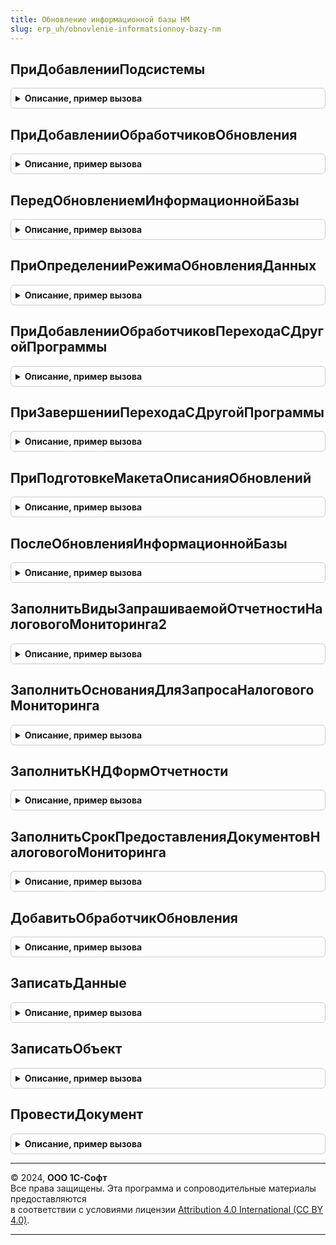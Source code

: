 ```yaml
---
title: Обновление информационной базы НМ
slug: erp_uh/obnovlenie-informatsionnoy-bazy-nm
---
```



## ПриДобавленииПодсистемы
<details style="margin: 1em 0; padding: 0.5em; border: 1px solid #ccc; border-radius: 6px;">

<summary style="font-weight: bold; cursor: pointer;">Описание, пример вызова</summary>

```bsl

Процедура ПриДобавленииПодсистемы(Описание) Экспорт
```

Пример вызова
```bsl
ОбновлениеИнформационнойБазыНМ.ПриДобавленииПодсистемы(Описание) 
```
</details>

## ПриДобавленииОбработчиковОбновления
<details style="margin: 1em 0; padding: 0.5em; border: 1px solid #ccc; border-radius: 6px;">

<summary style="font-weight: bold; cursor: pointer;">Описание, пример вызова</summary>

```bsl

Процедура ПриДобавленииОбработчиковОбновления(Обработчики=Неопределено) Экспорт
```

Пример вызова
```bsl
ОбновлениеИнформационнойБазыНМ.ПриДобавленииОбработчиковОбновления(Обработчики);
```
</details>

## ПередОбновлениемИнформационнойБазы
<details style="margin: 1em 0; padding: 0.5em; border: 1px solid #ccc; border-radius: 6px;">

<summary style="font-weight: bold; cursor: pointer;">Описание, пример вызова</summary>

```bsl

Процедура ПередОбновлениемИнформационнойБазы(Обработчики=Неопределено) Экспорт
```

Пример вызова
```bsl
ОбновлениеИнформационнойБазыНМ.ПередОбновлениемИнформационнойБазы(Обработчики);
```
</details>

## ПриОпределенииРежимаОбновленияДанных
<details style="margin: 1em 0; padding: 0.5em; border: 1px solid #ccc; border-radius: 6px;">

<summary style="font-weight: bold; cursor: pointer;">Описание, пример вызова</summary>

```bsl

// Позволяет переопределить режим обновления данных информационной базы.
// Для использования в редких (нештатных) случаях перехода, не предусмотренных в
// стандартной процедуре определения режима обновления.
//
// Параметры:
//   РежимОбновленияДанных - Строка - в обработчике можно присвоить одно из значений:
//              "НачальноеЗаполнение"     - если это первый запуск пустой базы (области данных);
//              "ОбновлениеВерсии"        - если выполняется первый запуск после обновление конфигурации базы данных;
//              "ПереходСДругойПрограммы" - если выполняется первый запуск после обновление конфигурации базы данных,
//                                          в которой изменилось имя основной конфигурации.
//
//   СтандартнаяОбработка  - Булево - если присвоить Ложь, то стандартная процедура
//                                    определения режима обновления не выполняется,
//                                    а используется значение РежимОбновленияДанных.
//
Процедура ПриОпределенииРежимаОбновленияДанных(РежимОбновленияДанных, СтандартнаяОбработка) Экспорт
```

Пример вызова
```bsl
ОбновлениеИнформационнойБазыНМ.ПриОпределенииРежимаОбновленияДанных(РежимОбновленияДанных, СтандартнаяОбработка) 
```
</details>

## ПриДобавленииОбработчиковПереходаСДругойПрограммы
<details style="margin: 1em 0; padding: 0.5em; border: 1px solid #ccc; border-radius: 6px;">

<summary style="font-weight: bold; cursor: pointer;">Описание, пример вызова</summary>

```bsl

// Добавляет в список процедуры-обработчики перехода с другой программы (с другим именем конфигурации).
// Например, для перехода между разными, но родственными конфигурациями: базовая -> проф -> корп.
// Вызывается перед началом обновления данных ИБ.
//
//  Обработчики - ТаблицаЗначений - с колонками:
//    * ПредыдущееИмяКонфигурации - Строка - имя конфигурации, с которой выполняется переход;
//    * Процедура                 - Строка - полное имя процедуры-обработчика перехода с программы ПредыдущееИмяКонфигурации.
//                                  Например, "ОбновлениеИнформационнойБазыУПП.ЗаполнитьУчетнуюПолитику"
//                                  Обязательно должна быть экспортной.
//
// Пример добавления процедуры-обработчика в список:
//  Обработчик = Обработчики.Добавить();
//  Обработчик.ПредыдущееИмяКонфигурации  = "УправлениеТорговлей";
//  Обработчик.Процедура                  = "ОбновлениеИнформационнойБазыУПП.ЗаполнитьУчетнуюПолитику";
//
Процедура ПриДобавленииОбработчиковПереходаСДругойПрограммы(Обработчики) Экспорт
```

Пример вызова
```bsl
ОбновлениеИнформационнойБазыНМ.ПриДобавленииОбработчиковПереходаСДругойПрограммы(Обработчики) 
```
</details>

## ПриЗавершенииПереходаСДругойПрограммы
<details style="margin: 1em 0; padding: 0.5em; border: 1px solid #ccc; border-radius: 6px;">

<summary style="font-weight: bold; cursor: pointer;">Описание, пример вызова</summary>

```bsl

// Вызывается после выполнения всех процедур-обработчиков перехода с другой программы (с другим именем конфигурации),
// и до начала выполнения обновления данных ИБ.
//
// Параметры:
//  ПредыдущееИмяКонфигурации    - Строка - имя конфигурации до перехода.
//  ПредыдущаяВерсияКонфигурации - Строка - имя предыдущей конфигурации (до перехода).
//  Параметры                    - Структура -
//    * ВыполнитьОбновлениеСВерсии   - Булево - по умолчанию Истина. Если установить Ложь,
//        то будут выполнена только обязательные обработчики обновления (с версией "*").
//    * ВерсияКонфигурации           - Строка - номер версии после перехода.
//        По умолчанию, равен значению версии конфигурации в свойствах метаданных.
//        Для того чтобы выполнить, например, все обработчики обновления с версии ПредыдущаяВерсияКонфигурации,
//        следует установить значение параметра в ПредыдущаяВерсияКонфигурации.
//        Для того чтобы выполнить вообще все обработчики обновления, установить значение "0.0.0.1".
//    * ОчиститьСведенияОПредыдущейКонфигурации - Булево - по умолчанию Истина.
//        Для случаев когда предыдущая конфигурация совпадает по имени с подсистемой текущей конфигурации, следует указать Ложь.
//
Процедура ПриЗавершенииПереходаСДругойПрограммы(Знач ПредыдущееИмяКонфигурации, Экспорт
```

Пример вызова
```bsl
ОбновлениеИнформационнойБазыНМ.ПриЗавершенииПереходаСДругойПрограммы(ПредыдущееИмяКонфигурации, );
```
</details>

## ПриПодготовкеМакетаОписанияОбновлений
<details style="margin: 1em 0; padding: 0.5em; border: 1px solid #ccc; border-radius: 6px;">

<summary style="font-weight: bold; cursor: pointer;">Описание, пример вызова</summary>

```bsl

// См. описание в общем модуле ОбновлениеИнформационнойБазыБСП.
Процедура ПриПодготовкеМакетаОписанияОбновлений(Знач Макет) Экспорт
```

Пример вызова
```bsl
ОбновлениеИнформационнойБазыНМ.ПриПодготовкеМакетаОписанияОбновлений(Макет) 
```
</details>

## ПослеОбновленияИнформационнойБазы
<details style="margin: 1em 0; padding: 0.5em; border: 1px solid #ccc; border-radius: 6px;">

<summary style="font-weight: bold; cursor: pointer;">Описание, пример вызова</summary>

```bsl

// См. описание в общем модуле ОбновлениеИнформационнойБазыБСП.
Процедура ПослеОбновленияИнформационнойБазы(Знач ПредыдущаяВерсия, Знач ТекущаяВерсия, Экспорт
```

Пример вызова
```bsl
ОбновлениеИнформационнойБазыНМ.ПослеОбновленияИнформационнойБазы(ПредыдущаяВерсия, ТекущаяВерсия, );
```
</details>

## ЗаполнитьВидыЗапрашиваемойОтчетностиНалоговогоМониторинга2
<details style="margin: 1em 0; padding: 0.5em; border: 1px solid #ccc; border-radius: 6px;">

<summary style="font-weight: bold; cursor: pointer;">Описание, пример вызова</summary>

```bsl

Процедура ЗаполнитьВидыЗапрашиваемойОтчетностиНалоговогоМониторинга2() Экспорт
```

Пример вызова
```bsl
ОбновлениеИнформационнойБазыНМ.ЗаполнитьВидыЗапрашиваемойОтчетностиНалоговогоМониторинга2() 
```
</details>

## ЗаполнитьОснованияДляЗапросаНалоговогоМониторинга
<details style="margin: 1em 0; padding: 0.5em; border: 1px solid #ccc; border-radius: 6px;">

<summary style="font-weight: bold; cursor: pointer;">Описание, пример вызова</summary>

```bsl

Процедура ЗаполнитьОснованияДляЗапросаНалоговогоМониторинга() Экспорт
```

Пример вызова
```bsl
ОбновлениеИнформационнойБазыНМ.ЗаполнитьОснованияДляЗапросаНалоговогоМониторинга() 
```
</details>

## ЗаполнитьКНДФормОтчетности
<details style="margin: 1em 0; padding: 0.5em; border: 1px solid #ccc; border-radius: 6px;">

<summary style="font-weight: bold; cursor: pointer;">Описание, пример вызова</summary>

```bsl

Процедура ЗаполнитьКНДФормОтчетности() Экспорт
```

Пример вызова
```bsl
ОбновлениеИнформационнойБазыНМ.ЗаполнитьКНДФормОтчетности() 
```
</details>

## ЗаполнитьСрокПредоставленияДокументовНалоговогоМониторинга
<details style="margin: 1em 0; padding: 0.5em; border: 1px solid #ccc; border-radius: 6px;">

<summary style="font-weight: bold; cursor: pointer;">Описание, пример вызова</summary>

```bsl

Процедура ЗаполнитьСрокПредоставленияДокументовНалоговогоМониторинга() Экспорт
```

Пример вызова
```bsl
ОбновлениеИнформационнойБазыНМ.ЗаполнитьСрокПредоставленияДокументовНалоговогоМониторинга() 
```
</details>

## ДобавитьОбработчикОбновления
<details style="margin: 1em 0; padding: 0.5em; border: 1px solid #ccc; border-radius: 6px;">

<summary style="font-weight: bold; cursor: pointer;">Описание, пример вызова</summary>

```bsl

// Добавляет новый обработчик заполнения и устанавливает его параметры.
//
// Параметры:
//	Обработчики - таблица обработчиков для добавления нового обработчика.
//		Переменная берется из одноименного аргумента функции
//		ПриДобавленииОбработчиковОбновления(Обработчики).
//	Версия - Строка - номер версии конфигурации, при обновлении на которую
//		должна быть вызвана процедура обновления, указанная в параметре
//		ИмяПроцедуры. В качестве версии можно указывать:
//			- Номер версии конфигурации в формате Р.П.В.С
//			  (Р – старший номер редакции; П – младший номер редакции;
//			   В – номер версии; С – номер сборки);
//			- если в качестве версии указан символ «*», то обработчик
//			  обновления должен выполняться каждый раз при обновлении
//			  информационной базы, независимо от номера версии конфигурации;
//			- если свойство Версия не задано, то должно быть установлено
//			  в Истина свойство НачальноеЗаполнение.
//	ИмяПроцедуры - Строка - полное имя экспортной процедуры, которая
//		будет вызвана для выполнения обновления.
//	НачальноеЗаполнение - Булево – если Истина, то процедура обновления
//		будет вызвана при первом запуске на пустой информационной базе
//		(версия «0.0.0.0»), созданной из файла поставки конфигурации
//		и не содержащей данных. Это обработчики первоначального
//		заполнения базы.
//	РежимВыполнения - Строка ("Монопольно", "Оперативно", "Отложенно").
//	ТолькоБМ - Булево - если Истина, то обработчик будет зарегистрирован
//		только для конфигурации БП МСФО. В противном случае, обработчик
//		будет зарегистрирован вне зависимости от типа конфигурации.
//	ДополнительныеПараметры - Структура|Неопределено - если передать
//		структуру, то поля обработчика будут заполнены в соотвествии
//		со значениями одноименных полей этой структуры.
//
// Возвращает:
//	Таблицу обработчиков с добавленным обработчиком.
//
Функция ДобавитьОбработчикОбновления( Экспорт
```

Пример вызова
```bsl
Результат = ОбновлениеИнформационнойБазыНМ.ДобавитьОбработчикОбновления();
```
</details>

## ЗаписатьДанные
<details style="margin: 1em 0; padding: 0.5em; border: 1px solid #ccc; border-radius: 6px;">

<summary style="font-weight: bold; cursor: pointer;">Описание, пример вызова</summary>

```bsl

////////////////////////////////////////////////////////////////////////////////
// Процедуры и функции для использования в обработчиках обновления.

// Записывает изменения в переданном объекте.
// Для использования в обработчиках обновления.
//
// Параметры:
//   Данные                            - Произвольный - объект, набор записей или менеджер константы, который
//                                                      необходимо записать.
//   РегистрироватьНаУзлахПлановОбмена - Булево       - включает регистрацию на узлах планов обмена при записи объекта.
//   ВключитьБизнесЛогику              - Булево       - включает бизнес-логику при записи объекта.
//
Процедура ЗаписатьДанные(Знач Данные, Знач РегистрироватьНаУзлахПлановОбмена = Ложь, Экспорт
```

Пример вызова
```bsl
ОбновлениеИнформационнойБазыНМ.ЗаписатьДанные(Данные, РегистрироватьНаУзлахПлановОбмена, );
```
</details>

## ЗаписатьОбъект
<details style="margin: 1em 0; padding: 0.5em; border: 1px solid #ccc; border-radius: 6px;">

<summary style="font-weight: bold; cursor: pointer;">Описание, пример вызова</summary>

```bsl

// Записывает изменения в переданном объекте ссылочного типа.
// Для использования в обработчиках обновления.
//
// Параметры:
//   Объект                            - Произвольный - записываемый объект ссылочного типа. Например, СправочникОбъект.
//   РегистрироватьНаУзлахПлановОбмена - Булево       - включает регистрацию на узлах планов обмена при записи объекта.
//   ВключитьБизнесЛогику              - Булево       - включает бизнес-логику при записи объекта.
//
Процедура ЗаписатьОбъект(Знач Объект, Знач РегистрироватьНаУзлахПлановОбмена = Неопределено, Экспорт
```

Пример вызова
```bsl
ОбновлениеИнформационнойБазыНМ.ЗаписатьОбъект(Объект, РегистрироватьНаУзлахПлановОбмена, );
```
</details>

## ПровестиДокумент
<details style="margin: 1em 0; padding: 0.5em; border: 1px solid #ccc; border-radius: 6px;">

<summary style="font-weight: bold; cursor: pointer;">Описание, пример вызова</summary>

```bsl

Процедура ПровестиДокумент(Данные, ТекстНачалаОшибки = "", ЗаписатьЕслиНеУдалосьПровести = Истина, ОтказЕслиНеПроведен = Ложь, ОтказЕслиНеЗаписан = Ложь) Экспорт
```

Пример вызова
```bsl
ОбновлениеИнформационнойБазыНМ.ПровестиДокумент(Данные, ТекстНачалаОшибки, ЗаписатьЕслиНеУдалосьПровести, ОтказЕслиНеПроведен, ОтказЕслиНеЗаписан);
```
</details>

---

© 2024, **ООО 1С-Софт**  
Все права защищены. Эта программа и сопроводительные материалы предоставляются  
в соответствии с условиями лицензии [Attribution 4.0 International (CC BY 4.0)](https://creativecommons.org/licenses/by/4.0/legalcode).

---
